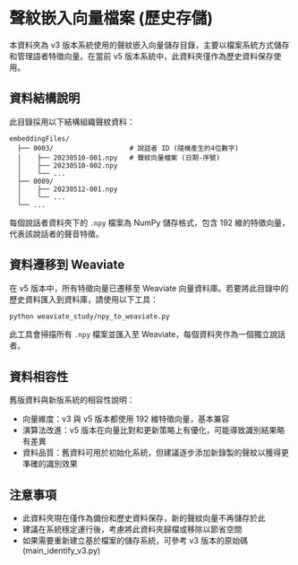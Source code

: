 # 聲紋嵌入向量檔案 (歷史存儲)

本資料夾為 v3 版本系統使用的聲紋嵌入向量儲存目錄，主要以檔案系統方式儲存和管理語者特徵向量。在當前 v5 版本系統中，此資料夾僅作為歷史資料保存使用。

## 資料結構說明

此目錄採用以下結構組織聲紋資料：

```
embeddingFiles/
  ├── 0003/                   # 說話者 ID (隨機產生的4位數字)
  │    ├── 20230510-001.npy   # 聲紋向量檔案 (日期-序號)
  │    ├── 20230510-002.npy
  │    └── ...
  ├── 0009/
  │    ├── 20230512-001.npy
  │    └── ...
  └── ...
```

每個說話者資料夾下的 `.npy` 檔案為 NumPy 儲存格式，包含 192 維的特徵向量，代表該說話者的聲音特徵。

## 資料遷移到 Weaviate

在 v5 版本中，所有特徵向量已遷移至 Weaviate 向量資料庫。若要將此目錄中的歷史資料匯入到資料庫，請使用以下工具：

```bash
python weaviate_study/npy_to_weaviate.py
```

此工具會掃描所有 `.npy` 檔案並匯入至 Weaviate，每個資料夾作為一個獨立說話者。

## 資料相容性

舊版資料與新版系統的相容性說明：

- 向量維度：v3 與 v5 版本都使用 192 維特徵向量，基本兼容
- 演算法改進：v5 版本在向量比對和更新策略上有優化，可能導致識別結果略有差異
- 資料品質：舊資料可用於初始化系統，但建議逐步添加新錄製的聲紋以獲得更準確的識別效果

## 注意事項

- 此資料夾現在僅作為備份和歷史資料保存，新的聲紋向量不再儲存於此
- 建議在系統穩定運行後，考慮將此資料夾歸檔或移除以節省空間
- 如果需要重新建立基於檔案的儲存系統，可參考 v3 版本的原始碼 (main_identify_v3.py)
